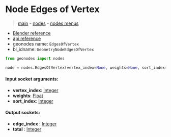 # Node Edges of Vertex

> [main](../structure.md) - [nodes](nodes.md) - [nodes menus](nodes_menus.md)

- [Blender reference](https://docs.blender.org/manual/en/latest/modeling/geometry_nodes/mesh_topology/edges_of_vertex.html)
- [api reference](https://docs.blender.org/api/current/bpy.types.GeometryNodeEdgesOfVertex.html)
- geonodes name: `EdgesOfVertex`
- bl_idname: `GeometryNodeEdgesOfVertex`

```python
from geonodes import nodes

node = nodes.EdgesOfVertex(vertex_index=None, weights=None, sort_index=None)
```

#### Input socket arguments:

- **vertex_index**: [Integer](Integer.md)
- **weights**: [Float](Float.md)
- **sort_index**: [Integer](Integer.md)

#### Output sockets:

- **edge_index** : [Integer](Integer.md)
- **total** : [Integer](Integer.md)

